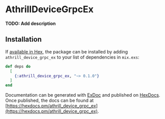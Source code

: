 # AthrillDeviceGrpcEx

**TODO: Add description**

## Installation

If [available in Hex](https://hex.pm/docs/publish), the package can be installed
by adding `athrill_device_grpc_ex` to your list of dependencies in `mix.exs`:

```elixir
def deps do
  [
    {:athrill_device_grpc_ex, "~> 0.1.0"}
  ]
end
```

Documentation can be generated with [ExDoc](https://github.com/elixir-lang/ex_doc)
and published on [HexDocs](https://hexdocs.pm). Once published, the docs can
be found at [https://hexdocs.pm/athrill_device_grpc_ex](https://hexdocs.pm/athrill_device_grpc_ex).

